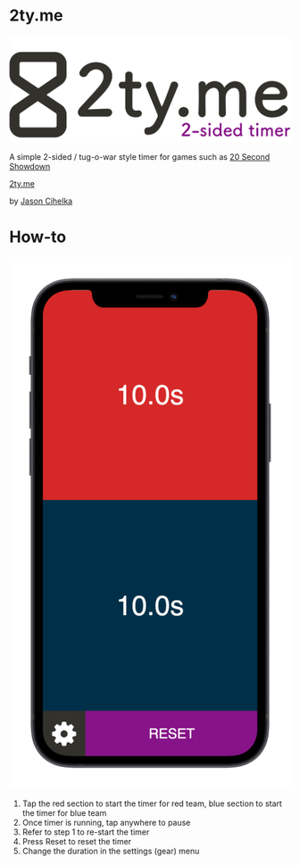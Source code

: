 # 2ty.me

<img src="public/logo.png" alt="logo" width="600"/>

A simple 2-sided / tug-o-war style timer for games such as [20 Second Showdown](https://bigpotato.com/gb/games/20-second-showdown/)

[2ty.me](https://2ty.me)

by [Jason Cihelka](https://github.com/jcace)


# How-to
![mockup](mockup.png)

1. Tap the red section to start the timer for red team, blue section to start the timer for blue team
2. Once timer is running, tap anywhere to pause
3. Refer to step 1 to re-start the timer
4. Press Reset to reset the timer
5. Change the duration in the settings (gear) menu